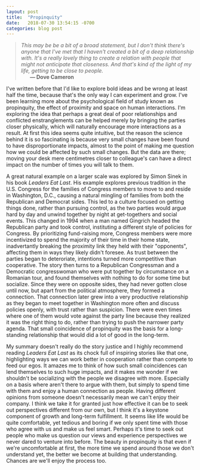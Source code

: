 ```yaml
---
layout: post
title:  "Propinquity"
date:   2018-07-30 13:54:15 -0700
categories: blog post
---
```


>*This may be be a bit of a broad statement, but I don't think there's anyone that I've met that I haven't created a bit of a deep relationship with. It's a really lovely thing to create a relation with people that might not anticipate that closeness. And that's kind of the light of my life, getting to be close to people.* 
 <br>&nbsp;&nbsp;&nbsp;&nbsp;&nbsp;&nbsp;__&mdash; Dove Cameron__ 

I've written before that I'd like to explore bold ideas and be wrong at least half the time, because that's the only way I can experiment and grow. I've been learning more about the psychological field of study known as propinquity, the effect of proximity and space on human interactions. I'm exploring the idea that perhaps a great deal of poor relationships and conflicted enstranglements can be helped merely by bringing the parties closer physically, which will naturally encourage more interactions as a result. At first this idea seems quite intuitive, but the reason the science behind it is so fascinating is because very small changes have been found to have disproportionate impacts, almost to the point of making me question how we could be affected by such small changes. But the data are there; moving your desk mere centimetres closer to colleague's can have a direct impact on the number of times you will talk to them. 

A great natural example on a larger scale was explored by Simon Sinek in his book *Leaders Eat Last*. His example explores previous tradition in the U.S. Congress for the families of Congress members to move to and reside in Washington, D.C., causing a natural mingling of families from both the Republican and Democrat sides. This led to a culture focused on getting things done, rather than pursuing control, as the two parties would argue hard by day and unwind together by night at get-togethers and social events. This changed in 1994 when a man named Gingrich headed the Republican party and took control, instituting a different style of policies for Congress. By prioritizing fund-raising more, Congress members were more incentivized to spend the majority of their time in their home state, inadvertantly breaking the proximity link they held with their "opponents", affecting them in ways they likely didn't foresee. As trust between the parties began to deteroriate, intentions turned more competitive than cooperative. The story then turns to a Republican Congressman and a Democratic congresswoman who were put together by circumstance on a Romanian tour, and found themselves with nothing to do for some time but socialize. Since they were on opposite sides, they had never gotten close until now, but apart from the political atmosphere, they formed a connection. That connection later grew into a very productive relationship as they began to meet together in Washington more often and discuss policies openly, with trust rather than suspicion. There were even times where one of them would vote against the party line because they realized it was the right thing to do, rather than trying to push the narrower party agenda. That small coincidence of propinquity was the basis for a long-standing relationship that would did a lot of good in the long-term. 

My summary doesn't really do the story justice and I highly recommend reading *Leaders Eat Last* as its chock full of inspiring stories like that one, highlighting ways we can work better in cooperation rather than compete to feed our egos. It amazes me to think of how such small coincidences can lend themselves to such huge impacts, and it makes me wonder if we shouldn't be socializing with the people we disagree with more. Especially on a basis where aren't there to argue with them, but simply to spend time with them and enjoy a human connection as people. Having different opinions from someone doesn't necessarily mean we can't enjoy their company. I think we take it for granted just how effective it can be to seek out perspectives different from our own, but I think it's a keystone component of growth and long-term fulfillment. It seems like life would be quite comfortable, yet tedious and boring if we only spent time with those who agree with us and make us feel smart. Perhaps it's time to seek out people who make us question our views and experience perspectives we never dared to venture into before. The beauty in propinquity is that even if we're uncomfortable at first, the more time we spend around those we don't understand yet, the better we become at building that understanding. Chances are we'll enjoy the process too.










